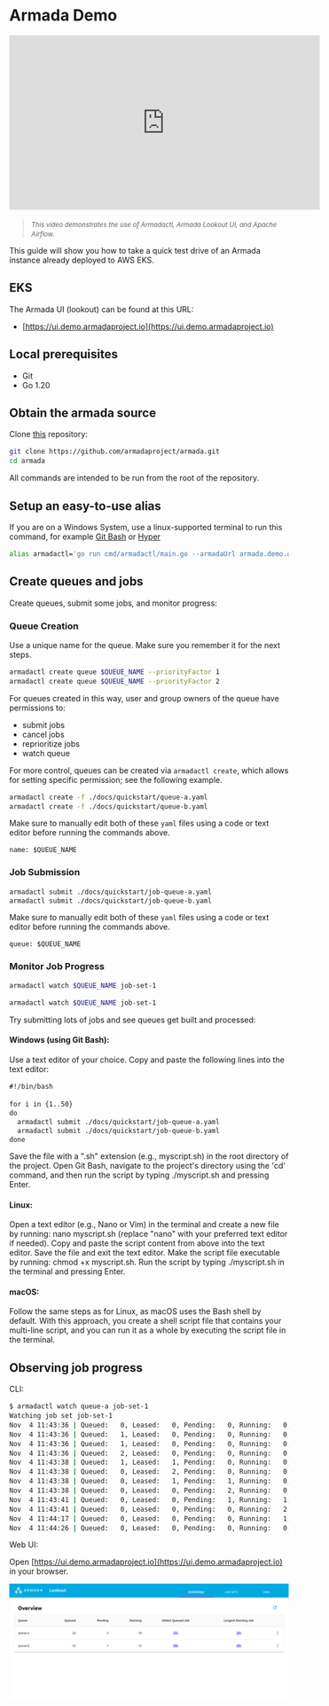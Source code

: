# Armada Demo

<iframe width="560" height="315" src="https://www.youtube.com/embed/l76yh1VjhaY" title="Armada demo video" frameborder="0" allow="accelerometer; autoplay; clipboard-write; encrypted-media; gyroscope; picture-in-picture; web-share" allowfullscreen></iframe>

> <small><i>This video demonstrates the use of Armadactl, Armada Lookout UI, and Apache Airflow.</i></small>

This guide will show you how to take a quick test drive of an Armada
instance already deployed to AWS EKS.

## EKS

The Armada UI (lookout) can be found at this URL:

- [https://ui.demo.armadaproject.io](https://ui.demo.armadaproject.io)

## Local prerequisites

- Git
- Go 1.20

## Obtain the armada source
Clone [this](https://github.com/armadaproject/armada) repository:

```bash
git clone https://github.com/armadaproject/armada.git
cd armada
```

All commands are intended to be run from the root of the repository.

## Setup an easy-to-use alias
If you are on a Windows System, use a linux-supported terminal to run this command, for example [Git Bash](https://git-scm.com/downloads) or [Hyper](https://hyper.is/)
```bash
alias armadactl='go run cmd/armadactl/main.go --armadaUrl armada.demo.armadaproject.io:443'
```

## Create queues and jobs
Create queues, submit some jobs, and monitor progress:

### Queue Creation
Use a unique name for the queue. Make sure you remember it for the next steps.
```bash
armadactl create queue $QUEUE_NAME --priorityFactor 1
armadactl create queue $QUEUE_NAME --priorityFactor 2
```

For queues created in this way, user and group owners of the queue have permissions to:
- submit jobs
- cancel jobs
- reprioritize jobs
- watch queue

For more control, queues can be created via `armadactl create`, which allows for setting specific permission; see the following example.

```bash
armadactl create -f ./docs/quickstart/queue-a.yaml
armadactl create -f ./docs/quickstart/queue-b.yaml
```

Make sure to manually edit both of these `yaml` files using a code or text editor before running the commands above.

```
name: $QUEUE_NAME
```

### Job Submission
```
armadactl submit ./docs/quickstart/job-queue-a.yaml
armadactl submit ./docs/quickstart/job-queue-b.yaml
```

Make sure to manually edit both of these `yaml` files using a code or text editor before running the commands above.
```
queue: $QUEUE_NAME
```

### Monitor Job Progress

```bash
armadactl watch $QUEUE_NAME job-set-1
```
```bash
armadactl watch $QUEUE_NAME job-set-1
```

Try submitting lots of jobs and see queues get built and processed:

#### Windows (using Git Bash):

Use a text editor of your choice.
Copy and paste the following lines into the text editor:
```
#!/bin/bash

for i in {1..50}
do
  armadactl submit ./docs/quickstart/job-queue-a.yaml
  armadactl submit ./docs/quickstart/job-queue-b.yaml
done
```
Save the file with a ".sh" extension (e.g., myscript.sh) in the root directory of the project.
Open Git Bash, navigate to the project's directory using the 'cd' command, and then run the script by typing ./myscript.sh and pressing Enter.

#### Linux:

Open a text editor (e.g., Nano or Vim) in the terminal and create a new file by running: nano myscript.sh (replace "nano" with your preferred text editor if needed).
Copy and paste the script content from above into the text editor.
Save the file and exit the text editor.
Make the script file executable by running: chmod +x myscript.sh.
Run the script by typing ./myscript.sh in the terminal and pressing Enter.

#### macOS:

Follow the same steps as for Linux, as macOS uses the Bash shell by default.
With this approach, you create a shell script file that contains your multi-line script, and you can run it as a whole by executing the script file in the terminal.

## Observing job progress

CLI:

```bash
$ armadactl watch queue-a job-set-1
Watching job set job-set-1
Nov  4 11:43:36 | Queued:   0, Leased:   0, Pending:   0, Running:   0, Succeeded:   0, Failed:   0, Cancelled:   0 | event: *api.JobSubmittedEvent, job id: 01drv3mey2mzmayf50631tzp9m
Nov  4 11:43:36 | Queued:   1, Leased:   0, Pending:   0, Running:   0, Succeeded:   0, Failed:   0, Cancelled:   0 | event: *api.JobQueuedEvent, job id: 01drv3mey2mzmayf50631tzp9m
Nov  4 11:43:36 | Queued:   1, Leased:   0, Pending:   0, Running:   0, Succeeded:   0, Failed:   0, Cancelled:   0 | event: *api.JobSubmittedEvent, job id: 01drv3mf7b6fd1rraeq1f554fn
Nov  4 11:43:36 | Queued:   2, Leased:   0, Pending:   0, Running:   0, Succeeded:   0, Failed:   0, Cancelled:   0 | event: *api.JobQueuedEvent, job id: 01drv3mf7b6fd1rraeq1f554fn
Nov  4 11:43:38 | Queued:   1, Leased:   1, Pending:   0, Running:   0, Succeeded:   0, Failed:   0, Cancelled:   0 | event: *api.JobLeasedEvent, job id: 01drv3mey2mzmayf50631tzp9m
Nov  4 11:43:38 | Queued:   0, Leased:   2, Pending:   0, Running:   0, Succeeded:   0, Failed:   0, Cancelled:   0 | event: *api.JobLeasedEvent, job id: 01drv3mf7b6fd1rraeq1f554fn
Nov  4 11:43:38 | Queued:   0, Leased:   1, Pending:   1, Running:   0, Succeeded:   0, Failed:   0, Cancelled:   0 | event: *api.JobPendingEvent, job id: 01drv3mey2mzmayf50631tzp9m
Nov  4 11:43:38 | Queued:   0, Leased:   0, Pending:   2, Running:   0, Succeeded:   0, Failed:   0, Cancelled:   0 | event: *api.JobPendingEvent, job id: 01drv3mf7b6fd1rraeq1f554fn
Nov  4 11:43:41 | Queued:   0, Leased:   0, Pending:   1, Running:   1, Succeeded:   0, Failed:   0, Cancelled:   0 | event: *api.JobRunningEvent, job id: 01drv3mf7b6fd1rraeq1f554fn
Nov  4 11:43:41 | Queued:   0, Leased:   0, Pending:   0, Running:   2, Succeeded:   0, Failed:   0, Cancelled:   0 | event: *api.JobRunningEvent, job id: 01drv3mey2mzmayf50631tzp9m
Nov  4 11:44:17 | Queued:   0, Leased:   0, Pending:   0, Running:   1, Succeeded:   1, Failed:   0, Cancelled:   0 | event: *api.JobSucceededEvent, job id: 01drv3mf7b6fd1rraeq1f554fn
Nov  4 11:44:26 | Queued:   0, Leased:   0, Pending:   0, Running:   0, Succeeded:   2, Failed:   0, Cancelled:   0 | event: *api.JobSucceededEvent, job id: 01drv3mey2mzmayf50631tzp9m
```

Web UI:

Open [https://ui.demo.armadaproject.io](https://ui.demo.armadaproject.io) in your browser.

![Lookout UI](./quickstart/img/lookout.png "Lookout UI")
